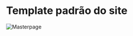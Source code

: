 # Template padrão do site

![Masterpage](https://user-images.githubusercontent.com/97120244/198111117-78e802e2-c8ef-4e8e-a241-9bcacf10038b.jpg)

